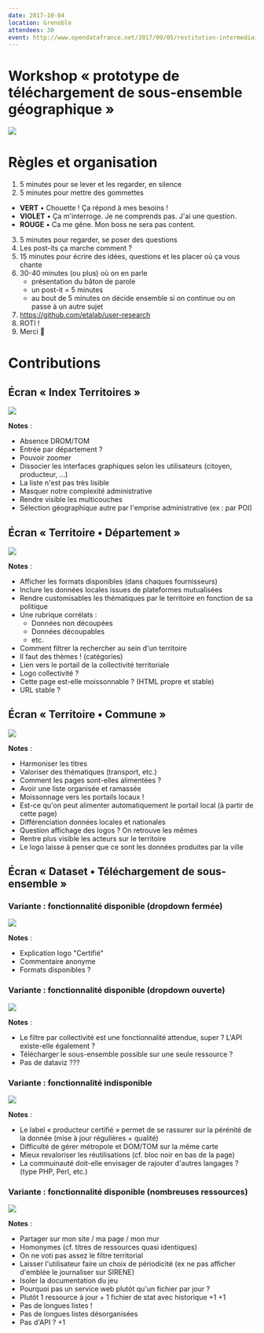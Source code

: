 ```yaml
---
date: 2017-10-04
location: Grenoble
attendees: 30
event: http://www.opendatafrance.net/2017/09/05/restitution-intermediaire-publique-opendatalocale-2/
---
```


# Workshop « prototype de téléchargement de sous-ensemble géographique »

![](etalab-posters.jpg)

# Règles et organisation

1. 5 minutes pour se lever et les regarder, en silence
2. 5 minutes pour mettre des gommettes
  - **VERT** • Chouette ! Ça répond à mes besoins !
  - **VIOLET** • Ça m'interroge. Je ne comprends pas. J'ai une question.
  - **ROUGE** • Ca me gêne. Mon boss ne sera pas content.
3. 5 minutes pour regarder, se poser des questions
4. Les post-its ça marche comment ?
4. 15 minutes pour écrire des idées, questions et les placer où ça vous chante
5. 30-40 minutes (ou plus) où on en parle
	- présentation du bâton de parole
	- un post-it = 5 minutes
	- au bout de 5 minutes on décide ensemble si on continue ou on passe à un autre sujet
6. https://github.com/etalab/user-research
7. ROTI !
8. Merci 🙂

# Contributions

## Écran « Index Territoires »

![](screen-territories-index.jpg)

**Notes** :

- Absence DROM/TOM
- Entrée par département ?
- Pouvoir zoomer
- Dissocier les interfaces graphiques selon les utilisateurs (citoyen, producteur, …)
- La liste n'est pas très lisible
- Masquer notre complexité administrative
- Rendre visible les multicouches
- Sélection géographique autre par l'emprise administrative (ex : par POI)

## Écran « Territoire • Département »

![](screen-territories-dept.jpg)

**Notes** :

- Afficher les formats disponibles (dans chaques fournisseurs)
- Inclure les données locales issues de plateformes mutualisées
- Rendre customisables les thématiques par le territoire en fonction de sa politique
- Une rubrique corrélats :
  - Données non découpées
  - Données découpables
  - etc.
- Comment filtrer la rechercher au sein d'un territoire
- Il faut des thèmes ! (catégories)
- Lien vers le portail de la collectivité territoriale
- Logo collectivité ?
- Cette page est-elle moissonnable ? (HTML propre et stable)
- URL stable ?


## Écran « Territoire • Commune »

![](screen-territories-town.jpg)

**Notes** :

- Harmoniser les titres
- Valoriser des thématiques (transport, etc.)
- Comment les pages sont-elles alimentées ?
- Avoir une liste organisée et ramassée
- Moissonnage vers les portails locaux !
- Est-ce qu'on peut alimenter automatiquement le portail local (à partir de cette page)
- Différenciation données locales et nationales
- Question affichage des logos ? On retrouve les mêmes
- Rentre plus visible les acteurs sur le territoire
- Le logo laisse à penser que ce sont les données produites par la ville


## Écran « Dataset • Téléchargement de sous-ensemble »


### Variante : fonctionnalité disponible (dropdown fermée)

![](screen-territories-geo.jpg)

**Notes** :

- Explication logo "Certifié"
- Commentaire anonyme
- Formats disponibles ?

### Variante : fonctionnalité disponible (dropdown ouverte)

![](screen-dataset-geo-dropdown.jpg)

**Notes** :

- Le filtre par collectivité est une fonctionnalité attendue, super ? L'API existe-elle également ?
- Télécharger le sous-ensemble possible sur une seule ressource ?
- Pas de dataviz ???

### Variante : fonctionnalité indisponible

![](screen-territories-geo-disabled.jpg)

**Notes** :

- Le label « producteur certifié » permet de se rassurer sur la pérénité de la donnée (mise à jour régulières + qualité)
- Difficulté de gérer métropole et DOM/TOM sur la même carte
- Mieux revaloriser les réutilisations (cf. bloc noir en bas de la page)
- La commuinauté doit-elle envisager de rajouter d'autres langages ? (type PHP, Perl, etc.)

### Variante : fonctionnalité disponible (nombreuses ressources)

![](screen-dataset-sirene.jpg)

**Notes** :

- Partager sur mon site / ma page / mon mur
- Homonymes (cf. titres de ressources quasi identiques)
- On ne voti pas assez le filtre territorial
- Laisser l'utilisateur faire un choix de périodicité (ex ne pas afficher d'emblée le journaliser sur SIRENE)
- Isoler la documentation du jeu
- Pourquoi pas un service web plutôt qu'un fichier par jour ?
- Plutôt 1 ressource à jour + 1 fichier de stat avec historique +1 +1
- Pas de longues listes !
- Pas de longues listes désorganisées
- Pas d'API ? +1

[data.gouv.fr]: https://www.data.gouv.fr/
